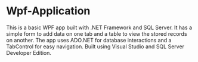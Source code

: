 # Wpf-Application
This is a basic WPF app built with .NET Framework and SQL Server. It has a simple form to add data on one tab and a table to view the stored records on another. The app uses ADO.NET for database interactions and a TabControl for easy navigation. Built using Visual Studio and SQL Server Developer Edition.
